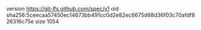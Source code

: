 version https://git-lfs.github.com/spec/v1
oid sha256:5ceecaa57450ec14673bb491cc0d2e82ec6675d68d36f03c70afdf826316c75e
size 1054
